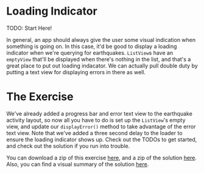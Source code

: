 # Loading Indicator

TODO: Start Here!

In general, an app should always give the user some visual indication when something is going on. In this case, it'd be good to display a loading indicator when we're querying for earthquakes. `ListView`s have an `emptyView` that'll be displayed when there's nothing in the list, and that's a great place to put out loading indacator. We can actually pull double duty by putting a text view for displaying errors in there as well.

# The Exercise

We've already added a progress bar and error text view to the earthquake activity layout, so now all you have to do is set up the `ListView`'s empty view, and update our `displayError()` method to take advantage of the error text view. Note that we've added a three second delay to the loader to ensure the loading indicator shows up. Check out the TODOs to get started, and check out the solution if you run into trouble.


You can download a zip of this exercise [here](https://github.com/udacity/ud843-QuakeReport/archive/3.06-Exercise-LoadingIndactor.zip), and a zip of the solution [here](https://github.com/udacity/ud843-QuakeReport/archive/3.06-Solution-LoadingIndactor.zip). Also, you can find a visual summary of the solution [here](https://github.com/udacity/ud843-QuakeReport/compare/3.06-Exercise-LoadingIndactor...3.06-Solution-LoadingIndactor).

